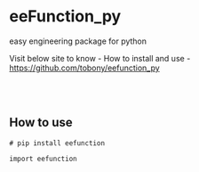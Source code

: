 # eeFunction_py

easy engineering package for python 

Visit below site to know - How to install and use - 
<br/>
https://github.com/tobony/eefunction_py




<br><br>

## How to use
```
# pip install eefunction

import eefunction


```